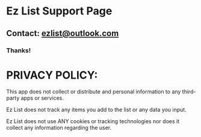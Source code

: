 

# Ez List Support Page
## Contact: ezlist@outlook.com
### Thanks!

# PRIVACY POLICY:
This app does not collect or distribute and personal information to any third-party apps or services.

Ez List does not track any items you add to the list or any data you input.

Ez List does not use ANY cookies or tracking technologies nor does it collect any information regarding the user.
